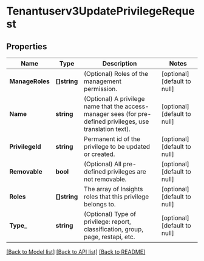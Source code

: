 # Tenantuserv3UpdatePrivilegeRequest

## Properties
Name | Type | Description | Notes
------------ | ------------- | ------------- | -------------
**ManageRoles** | **[]string** | (Optional) Roles of the management permission. | [optional] [default to null]
**Name** | **string** | (Optional) A privilege name that the access-manager sees (for pre-defined privileges, use translation text). | [optional] [default to null]
**PrivilegeId** | **string** | Permanent id of the privilege to be updated or created. | [optional] [default to null]
**Removable** | **bool** | (Optional) All pre-defined privileges are not removable. | [optional] [default to null]
**Roles** | **[]string** | The array of Insights roles that this privilege belongs to. | [optional] [default to null]
**Type_** | **string** | (Optional) Type of privilege: report, classification, group, page, restapi, etc. | [optional] [default to null]

[[Back to Model list]](../README.md#documentation-for-models) [[Back to API list]](../README.md#documentation-for-api-endpoints) [[Back to README]](../README.md)

